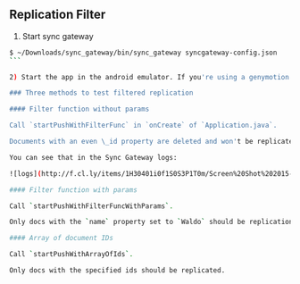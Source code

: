 ## Replication Filter

1) Start sync gateway

`````bash
$ ~/Downloads/sync_gateway/bin/sync_gateway syncgateway-config.json
```

2) Start the app in the android emulator. If you're using a genymotion emulator, change the [hostname](https://github.com/Jamiltz/ReplicationFilter/blob/master/app/src/main/java/android/jamiltz/com/replicationfilter/Application.java#L26).

### Three methods to test filtered replication

#### Filter function without params

Call `startPushWithFilterFunc` in `onCreate` of `Application.java`.

Documents with an even \_id property are deleted and won't be replicated to Sync Gateway.

You can see that in the Sync Gateway logs:

![logs](http://f.cl.ly/items/1H30401i0f1S0S3P1T0m/Screen%20Shot%202015-02-06%20at%2016.31.13.png)

#### Filter function with params

Call `startPushWithFilterFuncWithParams`.

Only docs with the `name` property set to `Waldo` should be replication.

#### Array of document IDs

Call `startPushWithArrayOfIds`.

Only docs with the specified ids should be replicated.

